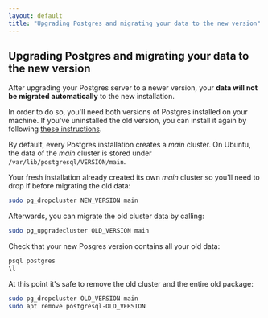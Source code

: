 ```yaml
---
layout: default
title: "Upgrading Postgres and migrating your data to the new version"
---
```


## Upgrading Postgres and migrating your data to the new version

After upgrading your Postgres server to a newer version, your **data will not be migrated automatically** to the new installation.

In order to do so, you'll need both versions of Postgres installed on your machine. If you've uninstalled the old version, you can install it again by following [these instructions](https://www.postgresql.org/download/linux/ubuntu/).

By default, every Postgres installation creates a *main* cluster. On Ubuntu, the data of the *main* cluster is stored under `/var/lib/postgresql/VERSION/main`.

Your fresh installation already created its own *main* cluster so you'll need to drop if before migrating the old data:

```sh
sudo pg_dropcluster NEW_VERSION main
```

Afterwards, you can migrate the old cluster data by calling:

```sh
sudo pg_upgradecluster OLD_VERSION main
```

Check that your new Posgres version contains all your old data:

```sh
psql postgres
\l
```

At this point it's safe to remove the old cluster and the entire old package:

```sh
sudo pg_dropcluster OLD_VERSION main
sudo apt remove postgresql-OLD_VERSION
```

